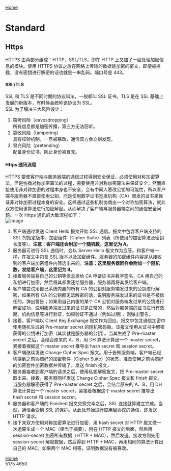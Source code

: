 [Home](../../README.md)  

# Standard  

## Https  
HTTPS 由两部分组成：HTTP、SSL/TLS，即在 HTTP 上又加了一层处理加密信息的模块。使用 HTTPS 协议之后在网络上传输的数据是加密的密文，即便被拦截，没有密钥进行解密的话也就是一串乱码。端口号是 443。  

#### SSL/TLS  
SSL 和 TLS 是不同时期的协议叫法，一般都叫 SSL 证书。TLS 是在 SSL 基础上发展的新版本，有时候会统称该协议为 SSL。  
SSL 为了解决三大风险设计：  
1. 窃听风险（eavesdropping）  
   所有信息都是加密传播，第三方无法窃听。  
2. 篡改风险（tampering）  
   具有校验机制，一旦被篡改，通信双方会立刻发现。  
3. 冒充风险（pretending）  
   配备身份证书，防止身份被冒充。  

#### Https 通讯流程  
HTTPS 要使客户端与服务器端的通信过程得到安全保证，必须使用对称加密算法，但是协商对称加密算法的过程，需要使用非对称加密算法来保证安全，然而直接使用非对称加密的过程本身也不安全，会有中间人篡改公钥的可能性，所以客户端与服务器不直接使用公钥，而是使用数字证书签发机构（CA）颁发的证书来保证非对称加密过程本身的安全。这样通过这些机制协商出一个对称加密算法，就此双方使用该算法进行加密解密。从而解决了客户端与服务器端之间的通信安全问题。一次 Https 通讯的大致流程如下：  
![image](https://user-images.githubusercontent.com/8423120/47548147-9e26d900-d92a-11e8-9f11-d5e790d1ff57.png)    
1. 客户端通过发送 Client Hello 报文开始 SSL 通信。报文中包含客户端支持的 SSL 的指定版本、加密组件（Cipher Suite）列表（所使用的加密算法及密钥长度等）。**注意：客户端还会附加一个随机数，这里记为 A。**  
2. 服务器可进行 SSL 通信时，会以 Server Hello 报文作为应答。和客户端一样，在报文中包含 SSL 版本以及加密组件。服务器的加密组件内容是从接收到的客户端加密组件内筛选出来的。**注意：这里服务器同样会附加一个随机数，发给客户端，这里记为 B。**  
3. 接着服务端将自己的公钥等信息发给 CA 申请证书并数字签名，CA 用自己的私钥进行加密，然后将其都发还给服务器，服务器再将其发给客户端。  
4. 客户端尝试用自己系统内置的所有 CA 的公钥对服务端发过来的公钥进行解密，如果所有 CA 的公钥都无法解密的话，说明服务端发过来的证书是不被信任的，弹出警告；如果用自己内置的某个 CA 公钥对服务端发过来的公钥进行解密成功，说明服务端发过来的证书是正常的，然后对服务端的证书进行有效期、机构信息等进行验证，如果验证不通过（例如过期），则弹出警告。  
5. 接着，客户端以 Client Key Exchange 报文作为回应。报文中包含通信加密中使用随机生成的 Pre-master secret 的随机密码串。该报文使用从证书中解密获得的公钥进行加密（其实就是服务器的公钥）。当其生成了 Pre-master secret 之后，会结合原来的 A、B，用 DH 算法计算出一个 master secret，紧接着根据这个 master secret 推导出 hash secret 和 session secret。  
6. 客户端继续发送 Change Cipher Spec 报文。用于告知服务端，客户端已经切换到之前协商好的加密套件（Cipher Suite）的状态，准备使用之前协商好的加密套件加密数据并传输了。发送 finish 报文。  
7. 服务器接收到客户端的请求之后，使用私钥解密报文，把 Pre-master secret 取出来。接着，服务器同样发送 Change Cipher Spec 报文和 finish 报文。当服务器解密获得了 Pre-master secret 之后，会结合原来的 A、B，用 DH 算法计算出一个 master secret，紧接着根据这个 master secret 推导出 hash secret 和 session secret。  
8. 服务器和客户端的 Finished 报文交换完毕之后，SSL 连接就算建立完成。当然，通信会受到 SSL 的保护。从此处开始进行应用层协议的通信，即发送 HTTP 请求。  
9. 接下来双方使用对称加密算法进行加密，用 hash secret 对 HTTP 报文做一次运算生成一个 MAC（相当于摘要），附在 HTTP 报文的后面，然后用 session-secret 加密所有数据（HTTP + MAC），然后发送。接收方则先用 session-secret 解密数据，然后得到 HTTP + MAC，再用相同的算法计算出自己的 MAC，如果两个 MAC 相等，证明数据没有被篡改。  

[Home](../../README.md)   
5175 4650 
